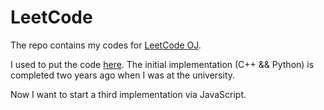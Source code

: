 # LeetCode
The repo contains my codes for [LeetCode OJ](https://leetcode.com/).

I used to put the code [here](http://oldoldb.com/MyCodeForLeetCode/). The initial implementation (C++ && Python) is completed two years ago when I was at the university. 

Now I want to start a third implementation via JavaScript.
